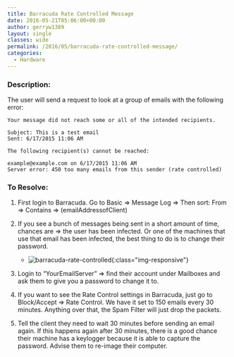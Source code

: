 ```yaml
---
title: Barracuda Rate Controlled Message
date: 2016-05-21T05:06:00+00:00
author: gerryw1389
layout: single
classes: wide
permalink: /2016/05/barracuda-rate-controlled-message/
categories:
  - Hardware
---
```

<!--more-->

### Description:

The user will send a request to look at a group of emails with the following error:

   ```escape
   Your message did not reach some or all of the intended recipients.

   Subject: This is a test email  
   Sent: 6/17/2015 11:06 AM

   The following recipient(s) cannot be reached:

   example@example.com on 6/17/2015 11:06 AM  
   Server error: 450 too many emails from this sender (rate controlled)
   ```

### To Resolve:

1. First login to Barracuda. Go to Basic => Message Log => Then sort: From => Contains => (emailAddressofClient)

2. If you see a bunch of messages being sent in a short amount of time, chances are => the user has been infected. Or one of the machines that use that email has been infected, the best thing to do is to change their password.

   - ![barracuda-rate-controlled](https://automationadmin.com/assets/images/uploads/2016/09/barracuda-rate-controlled.png){:class="img-responsive"}

3. Login to &#8220;YourEmailServer&#8221; => find their account under Mailboxes and ask them to give you a password to change it to.

4. If you want to see the Rate Control settings in Barracuda, just go to Block/Accept => Rate Control. We have it set to 150 emails every 30 minutes. Anything over that, the Spam Filter will just drop the packets.

5. Tell the client they need to wait 30 minutes before sending an email again. If this happens again after 30 minutes, there is a good chance their machine has a keylogger because it is able to capture the password. Advise them to re-image their computer.